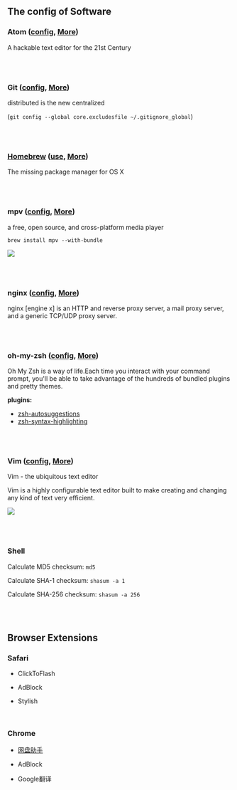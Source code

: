 ## The config of Software


### Atom ([config](https://github.com/ykqmain/my-config/tree/master/Atom), [More](https://atom.io))

A hackable text editor for the 21st Century

<br><br>


### Git ([config](https://github.com/ykqmain/my-config/tree/master/Git), [More](https://git-scm.com))

distributed is the new centralized

(`git config --global core.excludesfile ~/.gitignore_global`)

<br><br>


### <u>Homebrew</u> ([use](https://github.com/ykqmain/my-config/tree/master/brew), [More](http://brew.sh/index_zh-cn.html))


The missing package manager for OS X

<br><br>


### mpv ([config](https://github.com/ykqmain/my-config/tree/master/mpv), [More](https://mpv.io))

a free, open source, and cross-platform media player

```
brew install mpv --with-bundle
```

![](https://github.com/ykqmain/my-config/blob/master/picture/mpv.jpg)

<br><br>


### nginx ([config](https://github.com/ykqmain/my-config/blob/master/nginx/nginx.conf), [More](https://nginx.org/en/))

nginx [engine x] is an HTTP and reverse proxy server, a mail proxy server, and a generic TCP/UDP proxy server.

<br><br>


### oh-my-zsh ([config](https://github.com/ykqmain/my-config/tree/master/oh-my-zsh), [More](https://github.com/robbyrussell/oh-my-zsh))

Oh My Zsh is a way of life.Each time you interact with your command prompt, you'll be able to take advantage of the hundreds of bundled plugins and pretty themes.

**plugins:**
* [zsh-autosuggestions](https://github.com/zsh-users/zsh-autosuggestions)
* [zsh-syntax-highlighting](https://github.com/zsh-users/zsh-syntax-highlighting)

<br><br>


### Vim ([config](https://github.com/ykqmain/my-config/blob/master/Vim/.vimrc), [More](http://www.vim.org))

Vim - the ubiquitous text editor

Vim is a highly configurable text editor built to make creating and changing any kind of text very efficient.

![](https://github.com/ykqmain/my-config/blob/master/picture/vim.png)

<br><br>


### Shell

Calculate MD5 checksum:
`md5`

Calculate SHA-1 checksum:
`shasum -a 1`

Calculate SHA-256 checksum:
`shasum -a 256`

<br><br>


## Browser Extensions

### Safari

* ClickToFlash

* AdBlock

* Stylish

<br>

### Chrome

* [网盘助手](https://github.com/acgotaku/BaiduExporter)

* AdBlock

* Google翻译
